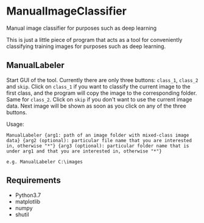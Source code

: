 # ManualImageClassifier
Manual image classifier for purposes such as deep learning

This is just a little piece of program that acts as a tool for conveniently classifying training images for purposes such as deep learning.

## ManualLabeler

Start GUI of the tool. Currently there are only three buttons: `class_1`, `class_2` and `skip`. Click on `class_1` if you want to classify the current image to the first class, and the program will copy the image to the corresponding folder. Same for `class_2`. Click on `skip` if you don't want to use the current image data. Next image will be shown as soon as you click on any of the three buttons.

Usage:

    ManualLabeler {arg1: path of an image folder with mixed-class image data} {arg2 (optional): particular file name that you are interested in, otherwise "*"} {arg3 (optional): particular folder name that is under arg1 and that you are interested in, otherwise "*"}

    e.g. ManualLabeler C:\images

## Requirements

 - Python3.7
 - matplotlib
 - numpy
 - shutil
